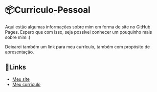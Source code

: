 # 📦Curriculo-Pessoal

Aqui estão algumas informações sobre mim em forma de site no GitHub Pages. Espero que com isso, seja possível conhecer um pouquinho mais sobre mim :)

Deixarei também um link para meu currículo, também com propósito de apresentação.

## 🚀Links

* [Meu site](https://caiocpassos1.github.io/Site-Pessoal/)
* [Meu currículo](https://caiocpassos1.github.io/Curriculo-Pessoal/)

